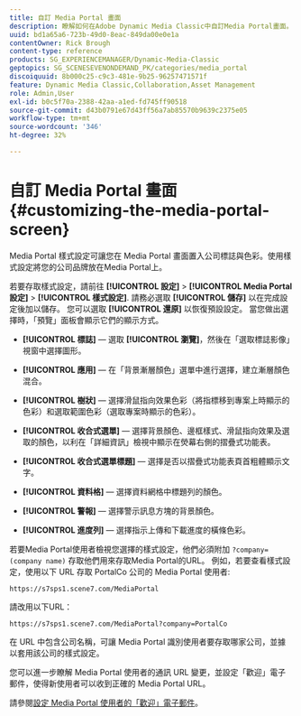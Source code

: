 ```yaml
---
title: 自訂 Media Portal 畫面
description: 瞭解如何在Adobe Dynamic Media Classic中自訂Media Portal畫面。
uuid: bd1a65a6-723b-49d0-8eac-849da00e0e1a
contentOwner: Rick Brough
content-type: reference
products: SG_EXPERIENCEMANAGER/Dynamic-Media-Classic
geptopics: SG_SCENESEVENONDEMAND_PK/categories/media_portal
discoiquuid: 8b000c25-c9c3-481e-9b25-96257471571f
feature: Dynamic Media Classic,Collaboration,Asset Management
role: Admin,User
exl-id: b0c5f70a-2388-42aa-a1ed-fd745ff90518
source-git-commit: d43b0791e67d43ff56a7ab85570b9639c2375e05
workflow-type: tm+mt
source-wordcount: '346'
ht-degree: 32%

---
```


# 自訂 Media Portal 畫面{#customizing-the-media-portal-screen}

Media Portal 樣式設定可讓您在 Media Portal 畫面置入公司標誌與色彩。使用樣式設定將您的公司品牌放在Media Portal上。

若要存取樣式設定，請前往 **[!UICONTROL 設定]** > **[!UICONTROL Media Portal設定]** > **[!UICONTROL 樣式設定]**. 請務必選取 **[!UICONTROL 儲存]** 以在完成設定後加以儲存。 您可以選取 **[!UICONTROL 還原]** 以恢復預設設定。 當您做出選擇時，「預覽」面板會顯示它們的顯示方式。

* **[!UICONTROL 標誌]**  — 選取 **[!UICONTROL 瀏覽]**，然後在「選取標誌影像」視窗中選擇圖形。

* **[!UICONTROL 應用]**  — 在「背景漸層顏色」選單中進行選擇，建立漸層顏色混合。

* **[!UICONTROL 樹狀]**  — 選擇滑鼠指向效果色彩（將指標移到專案上時顯示的色彩）和選取範圍色彩（選取專案時顯示的色彩）。

* **[!UICONTROL 收合式選單]**  — 選擇背景顏色、邊框樣式、滑鼠指向效果及選取的顏色，以利在「詳細資訊」檢視中顯示在熒幕右側的摺疊式功能表。

* **[!UICONTROL 收合式選單標題]**  — 選擇是否以摺疊式功能表頁首粗體顯示文字。

* **[!UICONTROL 資料格]**  — 選擇資料網格中標題列的顏色。

* **[!UICONTROL 警報]**  — 選擇警示訊息方塊的背景顏色。

* **[!UICONTROL 進度列]**  — 選擇指示上傳和下載進度的橫條色彩。

若要Media Portal使用者檢視您選擇的樣式設定，他們必須附加 `?company=(company name)` 存取他們用來存取Media Portal的URL。 例如，若要查看樣式設定，使用以下 URL 存取 PortalCo 公司的 Media Portal 使用者:

`https://s7sps1.scene7.com/MediaPortal`

請改用以下URL：

`https://s7sps1.scene7.com/MediaPortal?company=PortalCo`

在 URL 中包含公司名稱，可讓 Media Portal 識別使用者要存取哪家公司，並據以套用該公司的樣式設定。

您可以進一步瞭解 Media Portal 使用者的通訊 URL 變更，並設定「歡迎」電子郵件，使得新使用者可以收到正確的 Media Portal URL。

請參閱[設定 Media Portal 使用者的「歡迎」電子郵件](adding-media-portal-users.md#setting_up_the_welcome_e_mail_message_for_media_portal_users)。
